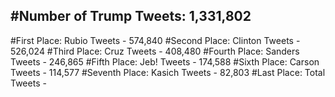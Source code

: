 #Number of Trump Tweets: 1,331,802
---
#First Place: Rubio Tweets - 574,840
#Second Place: Clinton Tweets - 526,024
#Third Place: Cruz Tweets - 408,480
#Fourth Place: Sanders Tweets - 246,865
#Fifth Place: Jeb! Tweets - 174,588
#Sixth Place: Carson Tweets - 114,577
#Seventh Place: Kasich Tweets - 82,803
#Last Place: Total Tweets -  
